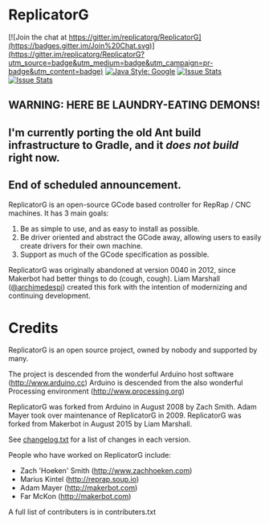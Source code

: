 ReplicatorG
===========

[![Join the chat at https://gitter.im/replicatorg/ReplicatorG](https://badges.gitter.im/Join%20Chat.svg)](https://gitter.im/replicatorg/ReplicatorG?utm_source=badge&utm_medium=badge&utm_campaign=pr-badge&utm_content=badge)
[![Java Style: Google](https://img.shields.io/badge/java%20style-google-3369e8.svg?style=flat-square)](https://google.github.io/styleguide/javaguide.html)
[![Issue Stats](http://issuestats.com/github/replicatorg/ReplicatorG/badge/issue?style=flat-square)](http://issuestats.com/github/replicatorg/ReplicatorG) [![Issue Stats](http://issuestats.com/github/replicatorg/ReplicatorG/badge/pr?style=flat-square)](http://issuestats.com/github/replicatorg/ReplicatorG)

## WARNING: HERE BE LAUNDRY-EATING DEMONS!
## I'm currently porting the old Ant build infrastructure to Gradle, and it *does not build* right now.
## End of scheduled announcement.

ReplicatorG is an open-source GCode based controller for RepRap / CNC machines.  It has 3 main goals:

1. Be as simple to use, and as easy to install as possible.
2. Be driver oriented and abstract the GCode away, allowing users to easily create drivers for their own machine.
3. Support as much of the GCode specification as possible.

ReplicatorG was originally abandoned at version 0040 in 2012, since Makerbot had better things to do (cough, cough).
Liam Marshall ([@archimedespi](https://github.com/archimedespi)) created this fork with the intention of modernizing and continuing development.


Credits
=======
ReplicatorG is an open source project, owned by nobody and supported by many.

The project is descended from the wonderful Arduino host software (http://www.arduino.cc)
Arduino is descended from the also wonderful Processing environment (http://www.processing.org)

ReplicatorG was forked from Arduino in August 2008 by Zach Smith.
Adam Mayer took over maintenance of ReplicatorG in 2009.
ReplicatorG was forked from Makerbot in August 2015 by Liam Marshall.

See [changelog.txt](https://github.com/replicatorg/ReplicatorG/blob/master/changelog.txt) for a list of changes in each version.

People who have worked on ReplicatorG include:

- Zach 'Hoeken' Smith (http://www.zachhoeken.com)
- Marius Kintel (http://reprap.soup.io)
- Adam Mayer (http://makerbot.com)
- Far McKon (http://makerbot.com)

A full list of contributers is in contributers.txt
